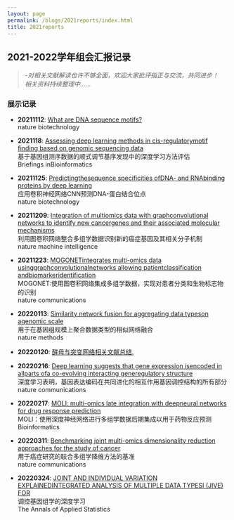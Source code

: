 ```yaml
---
layout: page
permalink: /blogs/2021reports/index.html
title: 2021reports
---
```


## 2021-2022学年组会汇报记录

> -*对相关文献解读也许不够全面，欢迎大家批评指正与交流，共同进步！*<br>*相关资料持续整理中……*

### 展示记录

- **20211112**: [What are DNA sequence motifs?](https://Lilian-tju.github.io/blogs/reports/20211112-motifs.pdf)<br>nature biotechnology
  
- **2021118**: [Assessing deep learning methods in cis-regulatorymotif finding based on genomic sequencing data](https://Lilian-tju.github.io/blogs/reports/20211118-基于基因组测序数据的顺式调节基序发现中的深度学习方法评估.pdf)<br>基于基因组测序数据的顺式调节基序发现中的深度学习方法评估<br>Briefings inBioinformatics
  
- **20211125**: [Predictingthesequence specificities ofDNA- and RNAbinding proteins by deep learning](https://Lilian-tju.github.io/blogs/reports/20211125-应用卷积神经网络CNN预测DNA-蛋白结合位点_20230815142800.pdf)<br>应用卷积神经网络CNN预测DNA-蛋白结合位点<br>nature biotechnology

- **20211209**: [Integration of multiomics data with graphconvolutional networks to identify new cancergenes and their associated molecular mechanisms](https://Lilian-tju.github.io/blogs/reports/20211209-利用图卷积网络整合多组学数据识别新的癌症基因及其相关分子机制.pdf)<br>利用图卷积网络整合多组学数据识别新的癌症基因及其相关分子机制<br>nature machine intelligence

- **20211223**: [MOGONETintegrates multi-omics data usinggraphconvolutionalnetworks allowing patientclassification andbiomarkeridentification](https://Lilian-tju.github.io/blogs/reports/20211223-MOGONET.pdf)<br>MOGONET:使用图卷积网络集成多组学数据，实现对患者分类和生物标志物的识别<br>nature communications

-  **20220113**: [Similarity network fusion for aggregating data typeson agenomic scale](https://Lilian-tju.github.io/blogs/reports/20220113-基因组规模聚合多组学数据的相似融合网络算法（SNF）.pdf)<br>用于在基因组规模上聚合数据类型的相似网络融合<br>nature methods

- **20220120**: [酵母与突变网络相关文献总结.](https://Lilian-tju.github.io/blogs/reports/20220120-酵母与突变网络相关文献总结.pdf)

-  **20220216**: [Deep learning suggests that gene expression isencoded in allparts ofa co-evolving interacting generegulatory structure](https://Lilian-tju.github.io/blogs/reports/20211118-基于基因组测序数据的顺式调节基序发现中的深度学习方法评估.pdf)<br>深度学习表明，基因表达编码在共同进化的相互作用基因调控结构的所有部分<br>nature communications

-  **20220217**: [MOLI: multi-omics late integration with deepneural networks for drug response prediction](https://Lilian-tju.github.io/blogs/reports/20220311-多组学数据-用于癌症研究的联合多组学降维方法的基准.pdf20220217-多组学数据深度神经网络药物预测.pdf)<br>MOLI：使用深度神经网络进行多组学数据后期集成以用于药物反应预测<br>Bioinformatics

-  **20220311**: [Benchmarking joint multi-omics dimensionality reduction approaches for the study of cancer](https://Lilian-tju.github.io/blogs/reports/20220311-多组学数据-用于癌症研究的联合多组学降维方法的基准.pdf)<br>用于癌症研究的联合多组学降维方法的基准<br>nature communications

-  **20220324**: [JOINT AND INDIVIDUAL VARIATION EXPLAINEDINTEGRATED ANALYSIS OF MULTIPLE DATA TYPESI (JIVE) FOR](https://Lilian-tju.github.io/blogs/reports/20220324-多组学数据联合降维JIVA.pdf)<br>调控基因组学的深度学习<br>The Annals of Applied Statistics

